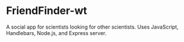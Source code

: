 # FriendFinder-wt
A social app for scientists looking for other scientists. Uses JavaScript, Handlebars, Node.js, and Express server.
